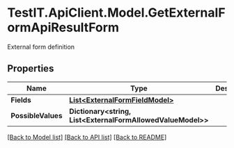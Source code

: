# TestIT.ApiClient.Model.GetExternalFormApiResultForm
External form definition

## Properties

Name | Type | Description | Notes
------------ | ------------- | ------------- | -------------
**Fields** | [**List&lt;ExternalFormFieldModel&gt;**](ExternalFormFieldModel.md) |  | 
**PossibleValues** | **Dictionary&lt;string, List&lt;ExternalFormAllowedValueModel&gt;&gt;** |  | 

[[Back to Model list]](../README.md#documentation-for-models) [[Back to API list]](../README.md#documentation-for-api-endpoints) [[Back to README]](../README.md)


